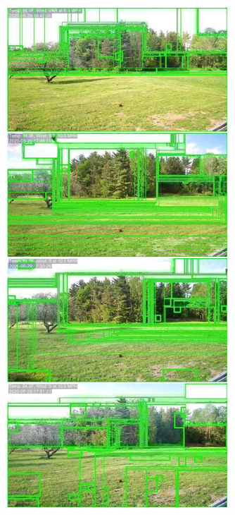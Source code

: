 ![20200529-161939-164944](in/20200529/20200529-161939-164944_0_.jpg)
![20200529-164949-171954](in/20200529/20200529-164949-171954_0_.jpg)
![20200529-171959-175004](in/20200529/20200529-171959-175004_0_.jpg)
![20200529-175009-182014](in/20200529/20200529-175009-182014_0_.jpg)
